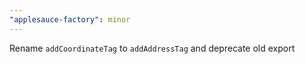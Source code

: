 ```yaml
---
"applesauce-factory": minor
---
```


Rename `addCoordinateTag` to `addAddressTag` and deprecate old export
